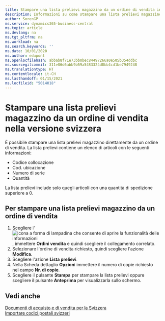 ```yaml
---
title: Stampare una lista prelievi magazzino da un ordine di vendita in Svizzera
description: Informazioni su come stampare una lista prelievi magazzino direttamente da un ordine di vendita nella versione svizzera di Business Central.
author: SorenGP
ms.service: dynamics365-business-central
ms.topic: article
ms.devlang: na
ms.tgt_pltfrm: na
ms.workload: na
ms.search.keywords: ''
ms.date: 10/01/2020
ms.author: edupont
ms.openlocfilehash: abbab8f71e73bb0bec84497266a0e505b354ddbc
ms.sourcegitcommit: 311e86d6abb9b59a5483324d8bb4cd1be7949248
ms.translationtype: HT
ms.contentlocale: it-CH
ms.lasthandoff: 01/15/2021
ms.locfileid: "5014018"
---
```

# <a name="print-an-inventory-picking-list-from-a-sales-order-in-the-swiss-version"></a>Stampare una lista prelievi magazzino da un ordine di vendita nella versione svizzera

È possibile stampare una lista prelievi magazzino direttamente da un ordine di vendita. La lista prelievi contiene un elenco di articoli con le seguenti informazioni:  

- Codice collocazione  
- Cod. ubicazione  
- Numero di serie  
- Quantità  

La lista prelievi include solo quegli articoli con una quantità di spedizione superiore a 0.  

## <a name="to-print-an-inventory-picking-list-from-a-sales-order"></a>Per stampare una lista prelievi magazzino da un ordine di vendita  

1. Scegliere l'![icona a forma di lampadina che consente di aprire la funzionalità delle informazioni](../../media/ui-search/search_small.png "Informazioni sull'operazione che si desidera eseguire"), immettere **Ordini vendita** e quindi scegliere il collegamento correlato.  
2. Selezionare l'ordine di vendita richiesto, quindi scegliere l'azione **Modifica**.  
3. Scegliere l'azione **Lista prelievi**.  
4. Nella Scheda dettaglio **Opzioni** immettere il numero di copie richiesto nel campo **Nr. di copie**.  
5. Scegliere il pulsante **Stampa** per stampare la lista prelievi oppure scegliere il pulsante **Anteprima** per visualizzarla sullo schermo.  

## <a name="see-also"></a>Vedi anche

[Documenti di acquisto e di vendita per la Svizzera](swiss-purchase-documents-and-sales-documents.md)  
[Importare codici postali svizzeri](how-to-import-swiss-post-codes.md)  
